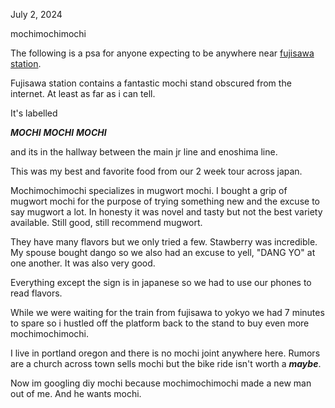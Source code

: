 July 2, 2024

mochimochimochi

The following is a psa for anyone expecting to be anywhere near [fujisawa station](https://en.wikipedia.org/wiki/Fujisawa_Station).

Fujisawa station contains a fantastic mochi stand obscured from the internet. At least as far as i can tell.

It's labelled

***MOCHI***
***MOCHI***
***MOCHI***

and its in the hallway between the main jr line and enoshima line.

This was my best and favorite food from our 2 week tour across japan.

Mochimochimochi specializes in mugwort mochi. I bought a grip of mugwort mochi for the purpose of trying something new and the excuse to say mugwort a lot. In honesty it was novel and tasty but not the best variety available. Still good, still recommend mugwort.

They have many flavors but we only tried a few. Stawberry was incredible. My spouse bought dango so we also had an excuse to yell, "DANG YO" at one another. It was also very good.

Everything except the sign is in japanese so we had to use our phones to read flavors.

While we were waiting for the train from fujisawa to yokyo we had 7 minutes to spare so i hustled off the platform back to the stand to buy even more mochimochimochi.

I live in portland oregon and there is no mochi joint anywhere here. Rumors are a church across town sells mochi but the bike ride isn't worth a ***maybe***.

Now im googling diy mochi because mochimochimochi made a new man out of me. And he wants mochi.
